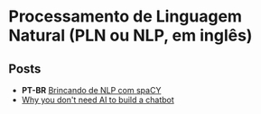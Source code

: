 # Processamento de Linguagem Natural (PLN ou NLP, em inglês)


<h2 id="conceitos">Posts</h2>

* **PT-BR** [Brincando de NLP com spaCY](http://leportella.com/pt-br/2017/11/30/brincando-de-nlp-com-spacy.html)
* [Why you don't need AI to build a chatbot](https://hackernoon.com/why-you-dont-need-ai-to-build-a-chatbot-fe8577f248f8)
